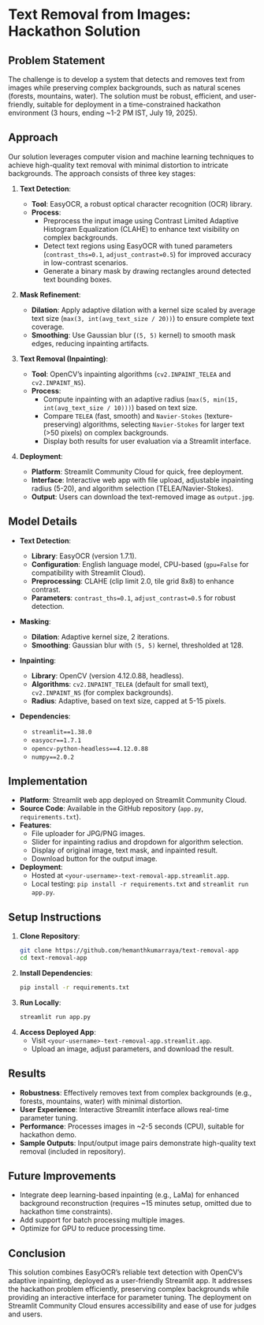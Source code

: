# Text Removal from Images: Hackathon Solution

## Problem Statement
The challenge is to develop a system that detects and removes text from images while preserving complex backgrounds, such as natural scenes (forests, mountains, water). The solution must be robust, efficient, and user-friendly, suitable for deployment in a time-constrained hackathon environment (3 hours, ending ~1-2 PM IST, July 19, 2025).

## Approach
Our solution leverages computer vision and machine learning techniques to achieve high-quality text removal with minimal distortion to intricate backgrounds. The approach consists of three key stages:

1. **Text Detection**:
   - **Tool**: EasyOCR, a robust optical character recognition (OCR) library.
   - **Process**: 
     - Preprocess the input image using Contrast Limited Adaptive Histogram Equalization (CLAHE) to enhance text visibility on complex backgrounds.
     - Detect text regions using EasyOCR with tuned parameters (`contrast_ths=0.1`, `adjust_contrast=0.5`) for improved accuracy in low-contrast scenarios.
     - Generate a binary mask by drawing rectangles around detected text bounding boxes.

2. **Mask Refinement**:
   - **Dilation**: Apply adaptive dilation with a kernel size scaled by average text size (`max(3, int(avg_text_size / 20))`) to ensure complete text coverage.
   - **Smoothing**: Use Gaussian blur (`(5, 5)` kernel) to smooth mask edges, reducing inpainting artifacts.

3. **Text Removal (Inpainting)**:
   - **Tool**: OpenCV’s inpainting algorithms (`cv2.INPAINT_TELEA` and `cv2.INPAINT_NS`).
   - **Process**:
     - Compute inpainting with an adaptive radius (`max(5, min(15, int(avg_text_size / 10)))`) based on text size.
     - Compare `TELEA` (fast, smooth) and `Navier-Stokes` (texture-preserving) algorithms, selecting `Navier-Stokes` for larger text (>50 pixels) on complex backgrounds.
     - Display both results for user evaluation via a Streamlit interface.

4. **Deployment**:
   - **Platform**: Streamlit Community Cloud for quick, free deployment.
   - **Interface**: Interactive web app with file upload, adjustable inpainting radius (5-20), and algorithm selection (TELEA/Navier-Stokes).
   - **Output**: Users can download the text-removed image as `output.jpg`.

## Model Details
- **Text Detection**:
  - **Library**: EasyOCR (version 1.7.1).
  - **Configuration**: English language model, CPU-based (`gpu=False` for compatibility with Streamlit Cloud).
  - **Preprocessing**: CLAHE (clip limit 2.0, tile grid 8x8) to enhance contrast.
  - **Parameters**: `contrast_ths=0.1`, `adjust_contrast=0.5` for robust detection.

- **Masking**:
  - **Dilation**: Adaptive kernel size, 2 iterations.
  - **Smoothing**: Gaussian blur with `(5, 5)` kernel, thresholded at 128.

- **Inpainting**:
  - **Library**: OpenCV (version 4.12.0.88, headless).
  - **Algorithms**: `cv2.INPAINT_TELEA` (default for small text), `cv2.INPAINT_NS` (for complex backgrounds).
  - **Radius**: Adaptive, based on text size, capped at 5-15 pixels.

- **Dependencies**:
  - `streamlit==1.38.0`
  - `easyocr==1.7.1`
  - `opencv-python-headless==4.12.0.88`
  - `numpy==2.0.2`

## Implementation
- **Platform**: Streamlit web app deployed on Streamlit Community Cloud.
- **Source Code**: Available in the GitHub repository (`app.py`, `requirements.txt`).
- **Features**:
  - File uploader for JPG/PNG images.
  - Slider for inpainting radius and dropdown for algorithm selection.
  - Display of original image, text mask, and inpainted result.
  - Download button for the output image.
- **Deployment**:
  - Hosted at `<your-username>-text-removal-app.streamlit.app`.
  - Local testing: `pip install -r requirements.txt` and `streamlit run app.py`.

## Setup Instructions
1. **Clone Repository**:
   ```bash
   git clone https://github.com/hemanthkumarraya/text-removal-app
   cd text-removal-app
   ```
2. **Install Dependencies**:
   ```bash
   pip install -r requirements.txt
   ```
3. **Run Locally**:
   ```bash
   streamlit run app.py
   ```
4. **Access Deployed App**:
   - Visit `<your-username>-text-removal-app.streamlit.app`.
   - Upload an image, adjust parameters, and download the result.

## Results
- **Robustness**: Effectively removes text from complex backgrounds (e.g., forests, mountains, water) with minimal distortion.
- **User Experience**: Interactive Streamlit interface allows real-time parameter tuning.
- **Performance**: Processes images in ~2-5 seconds (CPU), suitable for hackathon demo.
- **Sample Outputs**: Input/output image pairs demonstrate high-quality text removal (included in repository).

## Future Improvements
- Integrate deep learning-based inpainting (e.g., LaMa) for enhanced background reconstruction (requires ~15 minutes setup, omitted due to hackathon time constraints).
- Add support for batch processing multiple images.
- Optimize for GPU to reduce processing time.

## Conclusion
This solution combines EasyOCR’s reliable text detection with OpenCV’s adaptive inpainting, deployed as a user-friendly Streamlit app. It addresses the hackathon problem efficiently, preserving complex backgrounds while providing an interactive interface for parameter tuning. The deployment on Streamlit Community Cloud ensures accessibility and ease of use for judges and users.
